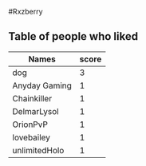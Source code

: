 #Rxzberry
## Table of people who liked
Names | score
--- | ---
dog | 3
Anyday Gaming | 1
Chainkiller | 1
DelmarLysol | 1
OrionPvP | 1
lovebailey | 1
unlimitedHolo | 1
